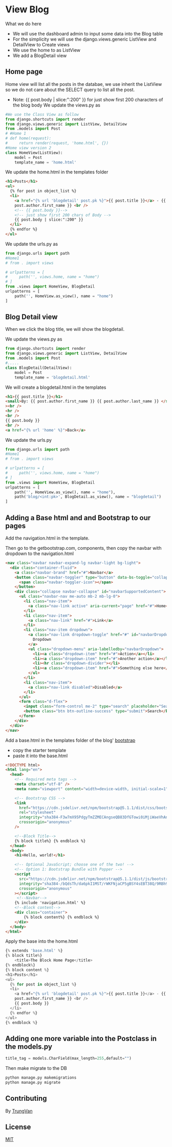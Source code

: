 # View Blog
What we do here
- We will use the dashboard admin to input some data into the Blog table
- For the simplicity we will use the django.views.generic ListView and DetailView to Create views
- We use the home to as ListView
- We add a BlogDetail view

## Home page
Home view will list all the posts in the databae, we use inherit the ListView so we do not care about the SELECT query to list all the post.
- Note:  {{ post.body | slice:":200" }} for just show first 200 characters of the blog body
We update the views.py as
```python
#We use the Class View as follow
from django.shortcuts import render
from django.views.generic import ListView, DetailView
from .models import Post
# #Home 1
# def home(request):
#     return render(request, 'home.html', {})
#Home view version 2
class HomeView(ListView):
    model = Post
    template_name = 'home.html'
```
We update the home.html in the templates folder
```html
<h1>Posts</h1>
<ul>
  {% for post in object_list %}
  <li>
    <a href="{% url 'blogdetail' post.pk %}">{{ post.title }}</a> - {{
    post.author.first_name }} <br />
    <!-- {{ post.body }}-->
    <!-- just show first 200 chars of Body -->
    {{ post.body | slice:":200" }}
  </li>
  {% endfor %}
</ul>
```
We update the urls.py as
```python
from django.urls import path
#Home1
# from . import views

# urlpatterns = [
#     path('', views.home, name = "home")
# ]
from .views import HomeView, BlogDetail
urlpatterns = [
    path('', HomeView.as_view(), name = "home")
]
```
## Blog Detail view
When we click the blog title, we will show the blogdetail.

We update the views.py as
```python
from django.shortcuts import render
from django.views.generic import ListView, DetailView
from .models import Post
#.....
class BlogDetail(DetailView):
    model = Post
    template_name = 'blogdetail.html'
```
We will create a blogdetail.html in the templates
```html
<h1>{{ post.title }}</h1>
<small>By: {{ post.author.first_name }} {{ post.author.last_name }} </small
><br />
<hr />
<br />
{{ post.body }}
<br />
<a href="{% url 'home' %}">Back</a>
```
We update the urls.py
```python
from django.urls import path
#Home1
# from . import views

# urlpatterns = [
#     path('', views.home, name = "home")
# ]
from .views import HomeView, BlogDetail
urlpatterns = [
    path('', HomeView.as_view(), name = "home"),
    path('blog/<int:pk>', BlogDetail.as_view(), name = "blogdetail")
]

```
## Adding a Base html and and Bootstrap to our pages
Add the navigation.html in the template.

Then go to the getbootstrap.com, components, then copy the navbar with dropdown to the navigation.html
```html
<nav class="navbar navbar-expand-lg navbar-light bg-light">
  <div class="container-fluid">
    <a class="navbar-brand" href="#">Navbar</a>
    <button class="navbar-toggler" type="button" data-bs-toggle="collapse" data-bs-target="#navbarSupportedContent" aria-controls="navbarSupportedContent" aria-expanded="false" aria-label="Toggle navigation">
      <span class="navbar-toggler-icon"></span>
    </button>
    <div class="collapse navbar-collapse" id="navbarSupportedContent">
      <ul class="navbar-nav me-auto mb-2 mb-lg-0">
        <li class="nav-item">
          <a class="nav-link active" aria-current="page" href="#">Home</a>
        </li>
        <li class="nav-item">
          <a class="nav-link" href="#">Link</a>
        </li>
        <li class="nav-item dropdown">
          <a class="nav-link dropdown-toggle" href="#" id="navbarDropdown" role="button" data-bs-toggle="dropdown" aria-expanded="false">
            Dropdown
          </a>
          <ul class="dropdown-menu" aria-labelledby="navbarDropdown">
            <li><a class="dropdown-item" href="#">Action</a></li>
            <li><a class="dropdown-item" href="#">Another action</a></li>
            <li><hr class="dropdown-divider"></li>
            <li><a class="dropdown-item" href="#">Something else here</a></li>
          </ul>
        </li>
        <li class="nav-item">
          <a class="nav-link disabled">Disabled</a>
        </li>
      </ul>
      <form class="d-flex">
        <input class="form-control me-2" type="search" placeholder="Search" aria-label="Search">
        <button class="btn btn-outline-success" type="submit">Search</button>
      </form>
    </div>
  </div>
</nav>
```
Add a base.html in the templates folder of the blog'
[bootstrap](https://getbootstrap.com/docs/5.1/getting-started/introduction/)
- copy the starter template
- paste it into the base.html
```html
<!DOCTYPE html>
<html lang="en">
  <head>
    <!-- Required meta tags -->
    <meta charset="utf-8" />
    <meta name="viewport" content="width=device-width, initial-scale=1" />

    <!-- Bootstrap CSS -->
    <link
      href="https://cdn.jsdelivr.net/npm/bootstrap@5.1.1/dist/css/bootstrap.min.css"
      rel="stylesheet"
      integrity="sha384-F3w7mX95PdgyTmZZMECAngseQB83DfGTowi0iMjiWaeVhAn4FJkqJByhZMI3AhiU"
      crossorigin="anonymous"
    />

    <!--Block Title-->
    {% block title%} {% endblock %}
  </head>
  <body>
    <h1>Hello, world!</h1>

    <!-- Optional JavaScript; choose one of the two! -->
    <!-- Option 1: Bootstrap Bundle with Popper -->
    <script
      src="https://cdn.jsdelivr.net/npm/bootstrap@5.1.1/dist/js/bootstrap.bundle.min.js"
      integrity="sha384-/bQdsTh/da6pkI1MST/rWKFNjaCP5gBSY4sEBT38Q/9RBh9AH40zEOg7Hlq2THRZ"
      crossorigin="anonymous"
    ></script>
     <!--Navbar-->
    {% include 'navigation.html' %}
    <!--Block content-->
    <div class="container">
        {% block content%} {% endblock %}
    </div>
  </body>
</html>

```
Apply the base into the home.html
```python
{% extends 'base.html' %}
{% block title%}
    <title>The Block Home Page</title>
{% endblock%}
{% block content %}
<h1>Posts</h1>
<ul>
  {% for post in object_list %}
  <li>
    <a href="{% url 'blogdetail' post.pk %}">{{ post.title }}</a> - {{
    post.author.first_name }} <br />
    {{ post.body }}
  </li>
  {% endfor %}
</ul>
{% endblock %}
```
## Adding one more variable into the Postclass in the models.py
```python
title_tag = models.CharField(max_length=255,default="")
```
Then make migrate to the DB
```bash
python manage.py makemigrations
python manage.py migrate
```

## Contributing
By [TrungVan](https://www.facebook.com/trungnemo)
## License
[MIT](https://choosealicense.com/licenses/mit/)

